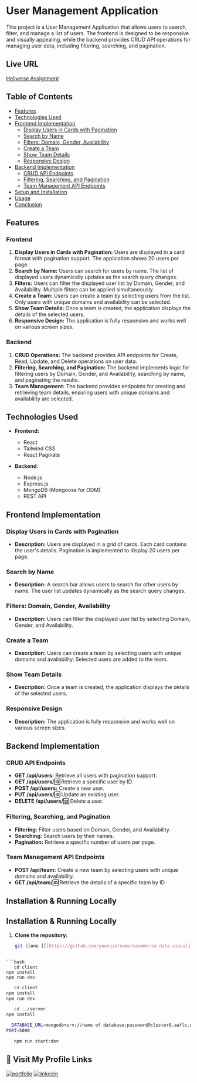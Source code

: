 # User Management Application

This project is a User Management Application that allows users to search, filter, and manage a list of users. The frontend is designed to be responsive and visually appealing, while the backend provides CRUD API operations for managing user data, including filtering, searching, and pagination.

## Live URL

[Heliverse Assignment ](https://heliverse-assesment.vercel.app)
## Table of Contents

- [Features](#features)
- [Technologies Used](#technologies-used)
- [Frontend Implementation](#frontend-implementation)
  - [Display Users in Cards with Pagination](#display-users-in-cards-with-pagination)
  - [Search by Name](#search-by-name)
  - [Filters: Domain, Gender, Availability](#filters-domain-gender-availability)
  - [Create a Team](#create-a-team)
  - [Show Team Details](#show-team-details)
  - [Responsive Design](#responsive-design)
- [Backend Implementation](#backend-implementation)
  - [CRUD API Endpoints](#crud-api-endpoints)
  - [Filtering, Searching, and Pagination](#filtering-searching-and-pagination)
  - [Team Management API Endpoints](#team-management-api-endpoints)
- [Setup and Installation](#setup-and-installation)
- [Usage](#usage)
- [Conclusion](#conclusion)

## Features

### Frontend
1. **Display Users in Cards with Pagination:** Users are displayed in a card format with pagination support. The application shows 20 users per page.
2. **Search by Name:** Users can search for users by name. The list of displayed users dynamically updates as the search query changes.
3. **Filters:** Users can filter the displayed user list by Domain, Gender, and Availability. Multiple filters can be applied simultaneously.
4. **Create a Team:** Users can create a team by selecting users from the list. Only users with unique domains and availability can be selected.
5. **Show Team Details:** Once a team is created, the application displays the details of the selected users.
6. **Responsive Design:** The application is fully responsive and works well on various screen sizes.

### Backend
1. **CRUD Operations:** The backend provides API endpoints for Create, Read, Update, and Delete operations on user data.
2. **Filtering, Searching, and Pagination:** The backend implements logic for filtering users by Domain, Gender, and Availability, searching by name, and paginating the results.
3. **Team Management:** The backend provides endpoints for creating and retrieving team details, ensuring users with unique domains and availability are selected.

## Technologies Used

- **Frontend:**
  - React
  - Tailwind CSS
  - React Paginate

- **Backend:**
  - Node.js
  - Express.js
  - MongoDB (Mongoose for ODM)
  - REST API

## Frontend Implementation

### Display Users in Cards with Pagination

- **Description:** Users are displayed in a grid of cards. Each card contains the user's details. Pagination is implemented to display 20 users per page.

### Search by Name

- **Description:** A search bar allows users to search for other users by name. The user list updates dynamically as the search query changes.

### Filters: Domain, Gender, Availability

- **Description:** Users can filter the displayed user list by selecting Domain, Gender, and Availability.

### Create a Team

- **Description:** Users can create a team by selecting users with unique domains and availability. Selected users are added to the team.

### Show Team Details

- **Description:** Once a team is created, the application displays the details of the selected users.

### Responsive Design

- **Description:** The application is fully responsive and works well on various screen sizes.

## Backend Implementation

### CRUD API Endpoints

- **GET /api/users:** Retrieve all users with pagination support.
- **GET /api/users/:id:** Retrieve a specific user by ID.
- **POST /api/users:** Create a new user.
- **PUT /api/users/:id:** Update an existing user.
- **DELETE /api/users/:id:** Delete a user.

### Filtering, Searching, and Pagination

- **Filtering:** Filter users based on Domain, Gender, and Availability.
- **Searching:** Search users by their names.
- **Pagination:** Retrieve a specific number of users per page.

### Team Management API Endpoints

- **POST /api/team:** Create a new team by selecting users with unique domains and availability.
- **GET /api/team/:id:** Retrieve the details of a specific team by ID.

## Installation & Running Locally

## Installation & Running Locally

1. **Clone the repository:**
   ```bash
   git clone [[[https://github.com/yourusername/ecommerce-data-visualization.git](https://github.com/developerMasum/Heliverse-Assesment)](https://github.com/developerMasum/Heliverse-Assesment)]([https://github.com/developerMasum/RapidQuest-Task](https://github.com/developerMasum/Heliverse-Assesment))
  
```
```bash
   cd client
npm install
npm run dev
```
```bash
   cd client
npm install
npm run dev
```
```bash
   cd ../server
npm install

```
```bash
  DATABASE_URL=mongodb+srv://name of database:password@cluster0.aaflc.mongodb.net/users?retryWrites=true&w=majority&appName=Cluster0
PORT=5000

```
```bash
   npm run start:dev

```

## 🔗 Visit My Profile Links
[![portfolio](https://img.shields.io/badge/my_portfolio-000?style=for-the-badge&logo=ko-fi&logoColor=white)](https://portfolio-masum-fullstack.vercel.app)
[![linkedin](https://img.shields.io/badge/linkedin-0A66C2?style=for-the-badge&logo=linkedin&logoColor=white)](https://www.linkedin.com/in/mdmasumdev)
